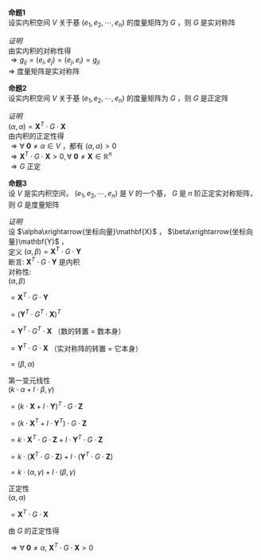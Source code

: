 **命题1**  
设实内积空间 $V$ 关于基 $(e_1,e_2,\cdots,e_n)$ 的度量矩阵为 $G$ ，则 $G$ 是实对称阵  
  
*证明*  
由实内积的对称性得  
 $\Rightarrow g_{ij}=(e_i,e_j)=(e_j,e_i)=g_{ji}$  
 $\Rightarrow$ 度量矩阵是实对称阵  
  
**命题2**  
设实内积空间 $V$ 关于基 $(e_1,e_2,\cdots,e_n)$ 的度量矩阵为 $G$ ，则 $G$ 是正定阵  
  
*证明*  
 $(\alpha,\alpha)=\mathbf{X}^T\cdot G\cdot\mathbf{X}$  
由内积的正定性得  
 $\Rightarrow\forall\ \mathbf0\neq\alpha\in V$ ，都有 $(\alpha,\alpha)>0$  
 $\Rightarrow\mathbf{X}^T\cdot G\cdot\mathbf{X}>0,\forall\ \mathbf0\neq\mathbf{X}\in\mathbb{R}^n$  
 $\Rightarrow G$ 正定  
  
**命题3**  
设 $V$ 是实内积空间， $(e_1,e_2,\cdots,e_n)$ 是 $V$ 的一个基， $G$ 是 $n$ 阶正定实对称矩阵，则 $G$ 是度量矩阵  
  
*证明*  
设 $\alpha\xrightarrow{坐标向量}\mathbf{X}$ ， $\beta\xrightarrow{坐标向量}\mathbf{Y}$ ，  
定义 $(\alpha,\beta)=\mathbf{X}^T\cdot G\cdot\mathbf{Y}$  
断言:  $\mathbf{X}^T\cdot G\cdot\mathbf{Y}$ 是内积  
对称性:  
 $(\alpha,\beta)$  
  
 $=\mathbf{X}^T\cdot G\cdot\mathbf{Y}$  
  
 $=(\mathbf{Y}^T\cdot G^T\cdot\mathbf{X})^T$  
  
 $=\mathbf{Y}^T\cdot G^T\cdot\mathbf{X}$ （数的转置 $=$ 数本身）  
  
 $=\mathbf{Y}^T\cdot G\cdot\mathbf{X}$ （实对称阵的转置 $=$ 它本身）  
  
 $=(\beta,\alpha)$  
  
第一变元线性  
 $(k\cdot\alpha+l\cdot\beta,\gamma)$  
  
 $=(k\cdot\mathbf{X}+l\cdot\mathbf{Y})^T\cdot G\cdot\mathbf{Z}$  
  
 $=(k\cdot\mathbf{X}^T+l\cdot\mathbf{Y}^T)\cdot G\cdot\mathbf{Z}$  
  
 $=k\cdot\mathbf{X}^T\cdot G\cdot\mathbf{Z}+l\cdot\mathbf{Y}^T\cdot G\cdot\mathbf{Z}$  
  
 $=k\cdot(\mathbf{X}^T\cdot G\cdot\mathbf{Z})+l\cdot(\mathbf{Y}^T\cdot G\cdot\mathbf{Z})$  
  
 $=k\cdot(\alpha,\gamma)+l\cdot(\beta,\gamma)$  
  
正定性  
 $(\alpha,\alpha)$  
  
 $=\mathbf{X}^T\cdot G\cdot\mathbf{X}$  
  
由 $G$ 的正定性得  
  
 $\Rightarrow\forall\ \mathbf0\neq\alpha,\ \mathbf{X}^T\cdot G\cdot\mathbf{X}>0$  
